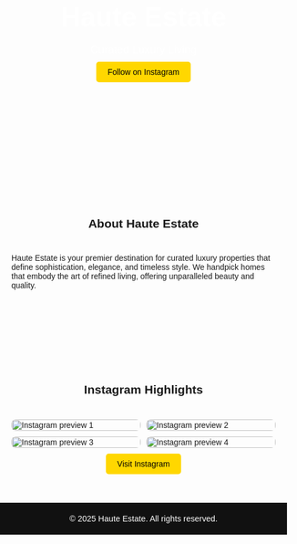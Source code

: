 
<html lang="en">
<head>
  <meta charset="UTF-8" />
  <meta name="viewport" content="width=device-width, initial-scale=1.0" />
  <title>Haute Estate</title>
  <style>
    body { font-family: Arial, sans-serif; margin: 0; padding: 0; }
    header { background: url('hero.jpg') center/cover no-repeat; color: white; text-align: center; padding: 100px 20px; }
    header h1 { font-size: 3rem; margin-bottom: 10px; }
    header p { font-size: 1.2rem; margin-bottom: 20px; }
    header a { background: gold; padding: 10px 20px; border-radius: 5px; text-decoration: none; color: black; }
    section { padding: 60px 20px; max-width: 900px; margin: auto; }
    h2 { text-align: center; margin-bottom: 40px; }
    .instagram-grid { display: grid; grid-template-columns: repeat(auto-fit, minmax(200px, 1fr)); gap: 10px; }
    .instagram-grid img { width: 100%; border-radius: 8px; }
    footer { background: #111; color: white; text-align: center; padding: 20px; font-size: 0.9rem; }
  </style>
</head>
<body>

  <!-- Hero -->
  <header>
    <h1>Haute Estate</h1>
    <p>Curated Luxury Living</p>
    <a href="https://instagram.com/YOURHANDLE" target="_blank">Follow on Instagram</a>
  </header>

  <!-- About -->
  <section>
    <h2>About Haute Estate</h2>
    <p>
      Haute Estate is your premier destination for curated luxury properties that define sophistication, elegance, and timeless style. We handpick homes that embody the art of refined living, offering unparalleled beauty and quality.
    </p>
  </section>

  <!-- Instagram Preview -->
  <section>
    <h2>Instagram Highlights</h2>
    <div class="instagram-grid">
      <img src="insta1.jpg" alt="Instagram preview 1">
      <img src="insta2.jpg" alt="Instagram preview 2">
      <img src="insta3.jpg" alt="Instagram preview 3">
      <img src="insta4.jpg" alt="Instagram preview 4">
    </div>
    <div style="text-align: center; margin-top: 20px;">
      <a href="https://instagram.com/YOURHANDLE" target="_blank" style="background: gold; padding: 10px 20px; border-radius: 5px; text-decoration: none; color: black;">Visit Instagram</a>
    </div>
  </section>

  <!-- Footer -->
  <footer>
    &copy; 2025 Haute Estate. All rights reserved.
  </footer>

</body>
</html>
